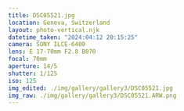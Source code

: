 ```yaml
---
title: DSC05521.jpg
location: Geneva, Switzerland
layout: photo-vertical.njk
datetime_taken: "2024:04:12 20:15:25"
camera: SONY ILCE-6400
lens: E 17-70mm F2.8 B070
focal: 70mm
aperture: 14/5
shutter: 1/125
iso: 125
img_edited: ./img/gallery/gallery3/DSC05521.jpg
img_raw: ./img/gallery/gallery3/DSC05521.ARW.png
---
```

